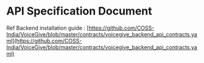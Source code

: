 # API Specification Document

Ref Backend installation guide : [https://github.com/COSS-India/VoiceGive/blob/master/contracts/voicegive_backend_api_contracts.yaml](https://github.com/COSS-India/VoiceGive/blob/master/contracts/voicegive_backend_api_contracts.yaml)
